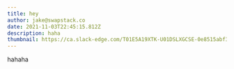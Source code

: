 ```yaml
---
title: hey
author: jake@swapstack.co
date: 2021-11-03T22:45:15.812Z
description: haha
thumbnail: https://ca.slack-edge.com/T01E5A19XTK-U01DSLXGCSE-0e8515abf36b-512
---
```

hahaha